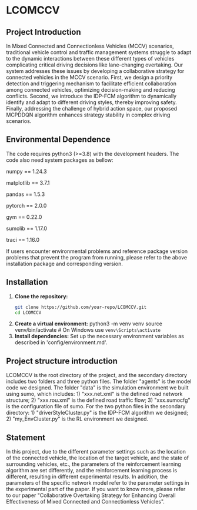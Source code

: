 # LCOMCCV

## Project Introduction

In Mixed Connected and Connectionless Vehicles (MCCV) scenarios, traditional vehicle control and traffic management systems struggle to adapt to the dynamic interactions between these different types of vehicles complicating critical driving decisions like lane-changing overtaking. Our system addresses these issues by developing a collaborative strategy for connected vehicles in the MCCV scenario. First, we design a priority detection and triggering mechanism to facilitate efficient collaboration among connected vehicles, optimizing decision-making and reducing conflicts. Second, we introduce the IDP-FCM algorithm to dynamically identify and adapt to different driving styles, thereby improving safety. Finally, addressing the challenge of hybrid action space, our proposed MCPDDQN algorithm enhances strategy stability in complex driving scenarios.

## Environmental Dependence

The code requires python3 (>=3.8) with the development headers. The code also need system packages as bellow:

numpy == 1.24.3

matplotlib == 3.7.1

pandas == 1.5.3

pytorch == 2.0.0

gym == 0.22.0

sumolib == 1.17.0

traci == 1.16.0

If users encounter environmental problems and reference package version problems that prevent the program from running, please refer to the above installation package and corresponding version.

## Installation
1. **Clone the repository:**
   ```sh
   git clone https://github.com/your-repo/LCOMCCV.git
   cd LCOMCCV
   
2. **Create a virtual environment:**
    python3 -m venv venv
    source venv/bin/activate  # On Windows use `venv\Scripts\activate`
3. **Install dependencies:**
    Set up the necessary environment variables as described in 'config/environment.md'.

## Project structure introduction
LCOMCCV is the root directory of the project, and the secondary directory includes two folders and three python files. The folder "agents" is the model code we designed. The folder "data" is the simulation environment we built using sumo, which includes: 1) "xxx.net.xml" is the defined road network structure; 2) "xxx.rou.xml" is the defined road traffic flow; 3) "xxx.sumocfg" is the configuration file of sumo. For the two python files in the secondary directory: 1) "driverStyleCluster.py" is the IDP-FCM algorithm we designed; 2) "my_EnvCluster.py" is the RL environment we designed.


## Statement

In this project, due to the different parameter settings such as the location of the connected vehicle, the location of the target vehicle, and the state of surrounding vehicles, etc., the parameters of the reinforcement learning algorithm are set differently, and the reinforcement learning process is different, resulting in different experimental results. In addition, the parameters of the specific network model refer to the parameter settings in the experimental part of the paper. If you want to know more, please refer to our paper "Collaborative Overtaking Strategy for Enhancing Overall Effectiveness of Mixed Connected and Connectionless Vehicles".